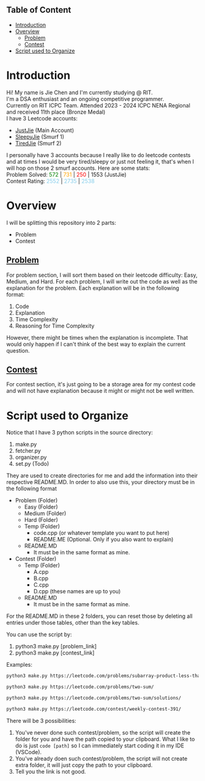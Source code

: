 ## Table of Content
- [Introduction](#introduction)
- [Overview](#overview)
  - [Problem](#problem)
  - [Contest](#contest)
- [Script used to Organize](#script-used-to-organize)

# Introduction
Hi! My name is Jie Chen and I'm currently studying @ RIT. \
I'm a DSA enthusiast and an ongoing competitive programmer. \
Currently on RIT ICPC Team. Attended 2023 - 2024 ICPC NENA Regional and received 11th place (Bronze Medal) \
I have 3 Leetcode accounts:
- [JustJie](https://leetcode.com/JustJie/) (Main Account)
- [SleepyJie](https://leetcode.com/SleepyJie/) (Smurf 1)
- [TiredJie](https://leetcode.com/TiredJie/) (Smurf 2)

I personally have 3 accounts because I really like to do leetcode contests and at times I would be very tired/sleepy or just not feeling it, that's when I will hop on those 2 smurf accounts. Here are some stats: \
Problem Solved: <span style="color:green">572</span> | <span style="color:orange">731</span> | <span style="color:red">250</span> | 1553 (JustJie) \
Contest Rating: <span style="color:skyblue">2552</span> | <span style="color:skyblue">2735</span> | <span style="color:skyblue">2538</span>

# Overview
I will be splitting this repository into 2 parts:
- Problem
- Contest

## [Problem](Problem/)
For problem section, I will sort them based on their leetcode difficulty: Easy, Medium, and Hard. For each problem, I will write out the code as well as the explanation for the problem. Each explanation will be in the following format:
1. Code
2. Explanation
3. Time Complexity
4. Reasoning for Time Complexity

However, there might be times when the explanation is incomplete. That would only happen if I can't think of the best way to explain the current question.

## [Contest](Contest/)
For contest section, it's just going to be a storage area for my contest code and will not have explanation because it might or might not be well written.

# Script used to Organize
Notice that I have 3 python scripts in the source directory:
1. make.py
2. fetcher.py
3. organizer.py
4. set.py (Todo)

They are used to create directories for me and add the information into their respective README.MD. In order to also use this, your directory must be in the following format

- Problem (Folder)
  - Easy (Folder)
  - Medium (Folder)
  - Hard (Folder)
  - Temp (Folder)
    - code.cpp (or whatever template you want to put here)
    - README.ME (Optional. Only if you also want to explain)
  - README.MD
    - It must be in the same format as mine.
- Contest (Folder)
  - Temp (Folder)
    - A.cpp
    - B.cpp
    - C.cpp
    - D.cpp (these names are up to you)
  - README.MD
    - It must be in the same format as mine.

For the README.MD in these 2 folders, you can reset those by deleting all entries under those tables, other than the key tables.

You can use the script by:
1. python3 make.py [problem_link]
2. python3 make.py [contest_link]

Examples:
```bash
python3 make.py https://leetcode.com/problems/subarray-product-less-than-k/description/?envType=daily-question&envId=2024-03-27

python3 make.py https://leetcode.com/problems/two-sum/

python3 make.py https://leetcode.com/problems/two-sum/solutions/

python3 make.py https://leetcode.com/contest/weekly-contest-391/
```

There will be 3 possibilities:
1. You've never done such contest/problem, so the script will create the folder for you and have the path copied to your clipboard. What I like to do is just `code [path]` so I can immediately start coding it in my IDE (VSCode).
2. You've already doen such contest/problem, the script will not create extra folder, it will just copy the path to your clipboard.
3. Tell you the link is not good.